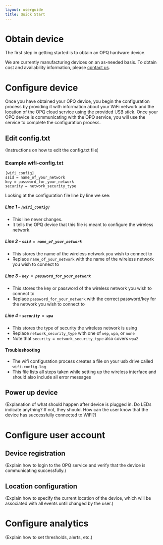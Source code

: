 ```yaml
---
layout: userguide
title: Quick Start
---
```


# Obtain device

The first step in getting started is to obtain an OPQ hardware device. 

We are currently manufacturing devices on an as-needed basis.  To obtain cost and availability information, please [contact us](contact.html).

# Configure device

Once you have obtained your OPQ device, you begin the configuration process by providing it with information about your WiFi network and the location of the OPQ cloud service using the provided USB stick.   Once your OPQ device is communicating with the OPQ service, you will use the service to complete the configuration process.

## Edit config.txt

(Instructions on how to edit the config.txt file)


### Example wifi-config.txt
    [wifi_config]
    ssid = name_of_your_network
    key = password_for_your_network
    security = network_security_type

Looking at the configuration file line by line we see:  

##### Line 1 - `[wifi_config]`
* This line never changes. 
* It tells the OPQ device that this file is meant to configure the wireless network.

##### Line 2 - `ssid = name_of_your_network`
* This stores the name of the wireless network you wish to connect to
* Replace `name_of_your_network` with the name of the wireless network you wish to connect to

##### Line 3 - `key = password_for_your_network`
* This stores the key or password of the wireless network you wish to connect to
* Replace `password_for_your_network` with the correct password/key for the network you wish to connect to

##### Line 4 - `security = wpa`
* This stores the type of security the wireless network is using
* Replace `network_security_type` with one of `wep`, `wpa`, or `none`
* Note that `security = network_security_type` also covers `wpa2`

#### Troubleshooting
* The wifi configuration process creates a file on your usb drive called `wifi-config.log`
* This file lists all steps taken while setting up the wireless interface and should also include all error messages

## Power up device

(Explanation of what should happen after device is plugged in. Do LEDs indicate anything?  If not, they should.  How
can the user know that the device has successfully connected to WiFi?)

# Configure user account

## Device registration

(Explain how to login to the OPQ service and verify that the device is communicating successfully.)

## Location configuration

(Explain how to specify the current location of the device, which will be associated with all events until changed by the user.)

# Configure analytics

(Explain how to set thresholds, alerts, etc.)

